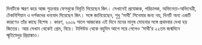 দিনটিকে স্মরণ করে আজ শুক্রবার ফেসবুকে বিবৃতি দিয়েছেন জিৎ। সেখানেই প্রযোজক, পরিচালক, অভিনেতা-অভিনেত্রী, টেকনিশিয়ান ও দর্শকদের ধন্যবাদ দিয়েছেন জিৎ। সঙ্গে জানিয়েছেন, শুধু ‘সাথী’ সিনেমার জন্য নয়, দিনটি অন্য একটি কারণেও তাঁর কাছে বিশেষ । কারণ, ২০০৯ সালে আজকের এই দিনে মনের মানুষ মোহনার সঙ্গে প্রথমবার দেখা হয় জিতের। আর সেখান থেকেই প্রেম, বিয়ে। টালিউড থেকে বহুদিন আগে সরে গেলেও ‘সাথী’র ২২তম জন্মদিনে স্মৃতিমেদুর প্রিয়াঙ্কাও।
